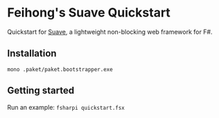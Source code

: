 # Feihong's Suave Quickstart

Quickstart for [Suave](https://suave.io/), a lightweight non-blocking web framework for F#.

## Installation

`mono .paket/paket.bootstrapper.exe`

## Getting started

Run an example: `fsharpi quickstart.fsx`
